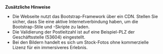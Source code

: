**Zusätzliche Hinweise**
- Die Webseite nutzt das Bootstrap-Framework über ein CDN. Stellen Sie sicher, dass Sie eine aktive Internetverbindung haben, um die Bootstrap-Stile und -Skripte zu laden.
- Die Validierung der Postleitzahl ist auf eine Beispiel-PLZ der Geschäftsstelle (53604) eingestellt.
- Bei den Bildern handelt es sich um Stock-Fotos ohne kommerzielle Lizenz für ein immersiveres Erlebnis.
